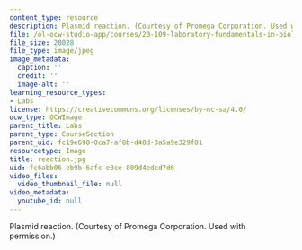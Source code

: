 ```yaml
---
content_type: resource
description: Plasmid reaction. (Courtesy of Promega Corporation. Used with permission.)
file: /ol-ocw-studio-app/courses/20-109-laboratory-fundamentals-in-biological-engineering-fall-2007/fc6abb06eb9b6afce8ce809d4edcd7d6_reaction.jpg
file_size: 28028
file_type: image/jpeg
image_metadata:
  caption: ''
  credit: ''
  image-alt: ''
learning_resource_types:
- Labs
license: https://creativecommons.org/licenses/by-nc-sa/4.0/
ocw_type: OCWImage
parent_title: Labs
parent_type: CourseSection
parent_uid: fc19e690-0ca7-af8b-d48d-3a5a9e329f01
resourcetype: Image
title: reaction.jpg
uid: fc6abb06-eb9b-6afc-e8ce-809d4edcd7d6
video_files:
  video_thumbnail_file: null
video_metadata:
  youtube_id: null
---
```

Plasmid reaction. (Courtesy of Promega Corporation. Used with permission.)